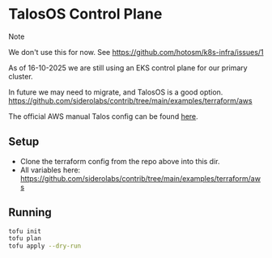 # TalosOS Control Plane

> [!NOTE]
> We don't use this for now.
> See https://github.com/hotosm/k8s-infra/issues/1

As of 16-10-2025 we are still using an EKS control plane for
our primary cluster.

In future we may need to migrate, and TalosOS is a good option.
https://github.com/siderolabs/contrib/tree/main/examples/terraform/aws

The official AWS manual Talos config can be found
[here](https://docs.siderolabs.com/talos/v1.11/platform-specific-installations/cloud-platforms/aws).

## Setup

- Clone the terraform config from the repo above into this dir.
- All variables here: https://github.com/siderolabs/contrib/tree/main/examples/terraform/aws

## Running

```bash
tofu init
tofu plan
tofu apply --dry-run
```

